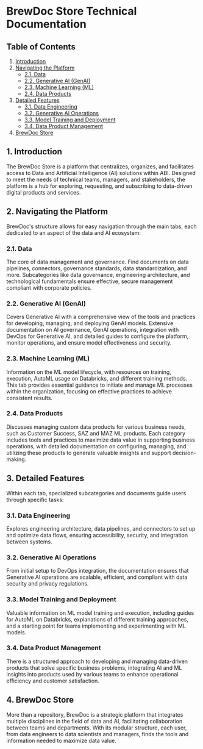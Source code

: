 # BrewDoc Store Technical Documentation

## Table of Contents

1. [Introduction](#1-introduction)
2. [Navigating the Platform](#2-navigating-the-platform)
   - [2.1. Data](#21-data)
   - [2.2. Generative AI (GenAI)](#22-generative-ai-genai)
   - [2.3. Machine Learning (ML)](#23-machine-learning-ml)
   - [2.4. Data Products](#24-data-products)
3. [Detailed Features](#3-detailed-features)
   - [3.1. Data Engineering](#31-data-engineering)
   - [3.2. Generative AI Operations](#32-generative-ai-operations)
   - [3.3. Model Training and Deployment](#33-model-training-and-deployment)
   - [3.4. Data Product Management](#34-data-product-management)
4. [BrewDoc Store](#4-brewdoc-store)

## 1. Introduction

The BrewDoc Store is a platform that centralizes, organizes, and facilitates access to Data and Artificial Intelligence (AI) solutions within ABI. Designed to meet the needs of technical teams, managers, and stakeholders, the platform is a hub for exploring, requesting, and subscribing to data-driven digital products and services.

## 2. Navigating the Platform

BrewDoc's structure allows for easy navigation through the main tabs, each dedicated to an aspect of the data and AI ecosystem:

### 2.1. Data

The core of data management and governance. Find documents on data pipelines, connectors, governance standards, data standardization, and more. Subcategories like data governance, engineering architecture, and technological fundamentals ensure effective, secure management compliant with corporate policies.

### 2.2. Generative AI (GenAI)

Covers Generative AI with a comprehensive view of the tools and practices for developing, managing, and deploying GenAI models. Extensive documentation on AI governance, GenAI operations, integration with DevOps for Generative AI, and detailed guides to configure the platform, monitor operations, and ensure model effectiveness and security.

### 2.3. Machine Learning (ML)

Information on the ML model lifecycle, with resources on training, execution, AutoML usage on Databricks, and different training methods. This tab provides essential guidance to initiate and manage ML processes within the organization, focusing on effective practices to achieve consistent results.

### 2.4. Data Products

Discusses managing custom data products for various business needs, such as Customer Success, SAZ and MAZ ML products. Each category includes tools and practices to maximize data value in supporting business operations, with detailed documentation on configuring, managing, and utilizing these products to generate valuable insights and support decision-making.

## 3. Detailed Features

Within each tab, specialized subcategories and documents guide users through specific tasks:

### 3.1. Data Engineering

Explores engineering architecture, data pipelines, and connectors to set up and optimize data flows, ensuring accessibility, security, and integration between systems.

### 3.2. Generative AI Operations

From initial setup to DevOps integration, the documentation ensures that Generative AI operations are scalable, efficient, and compliant with data security and privacy regulations.

### 3.3. Model Training and Deployment

Valuable information on ML model training and execution, including guides for AutoML on Databricks, explanations of different training approaches, and a starting point for teams implementing and experimenting with ML models.

### 3.4. Data Product Management

There is a structured approach to developing and managing data-driven products that solve specific business problems, integrating AI and ML insights into products used by various teams to enhance operational efficiency and customer satisfaction.

## 4. BrewDoc Store

More than a repository, BrewDoc is a strategic platform that integrates multiple disciplines in the field of data and AI, facilitating collaboration between teams and departments. With its modular structure, each user, from data engineers to data scientists and managers, finds the tools and information needed to maximize data value.


